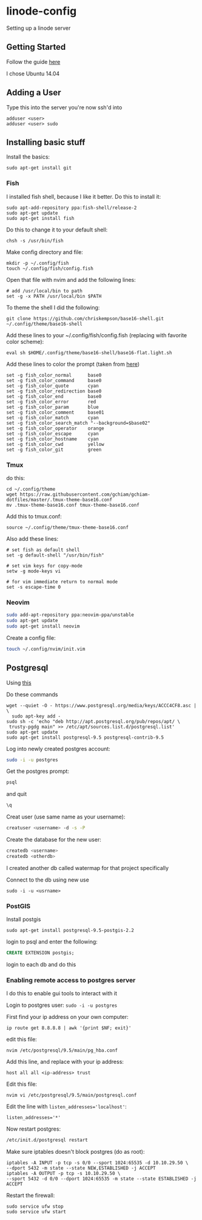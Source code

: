 # linode-config
Setting up a linode server

## Getting Started

Follow the guide [here](https://www.linode.com/docs/getting-started)

I chose Ubuntu 14.04

## Adding a User

Type this into the server you're now ssh'd into

```
adduser <user>
adduser <user> sudo
```

## Installing basic stuff

Install the basics:

```
sudo apt-get install git
```

### Fish

I installed fish shell, because I like it better.
Do this to install it:

```
sudo apt-add-repository ppa:fish-shell/release-2
sudo apt-get update
sudo apt-get install fish
```

Do this to change it to your default shell:

```
chsh -s /usr/bin/fish
```

Make config directory and file:

```
mkdir -p ~/.config/fish
touch ~/.config/fish/config.fish
```

Open that file with nvim and add the following lines:

```
# add /usr/local/bin to path
set -g -x PATH /usr/local/bin $PATH
```

To theme the shell I did the following:

```
git clone https://github.com/chriskempson/base16-shell.git ~/.config/theme/base16-shell
```

Add these lines to your ~/.config/fish/config.fish
 (replacing with favorite color scheme):

```
eval sh $HOME/.config/theme/base16-shell/base16-flat.light.sh
```

Add these lines to color the prompt (taken from [here](https://gist.github.com/JoshAntBrown/bad905396f28446bb659))

```
set -g fish_color_normal      base0
set -g fish_color_command     base0
set -g fish_color_quote       cyan
set -g fish_color_redirection base0
set -g fish_color_end         base0
set -g fish_color_error       red
set -g fish_color_param       blue
set -g fish_color_comment     base01
set -g fish_color_match       cyan
set -g fish_color_search_match "--background=$base02"
set -g fish_color_operator    orange
set -g fish_color_escape      cyan
set -g fish_color_hostname    cyan
set -g fish_color_cwd         yellow
set -g fish_color_git         green
```

### Tmux

do this:

```
cd ~/.config/theme
wget https://raw.githubusercontent.com/gchiam/gchiam-dotfiles/master/.tmux-theme-base16.conf
mv .tmux-theme-base16.conf tmux-theme-base16.conf
```

Add this to tmux.conf:
```
source ~/.config/theme/tmux-theme-base16.conf
```

Also add these lines:

```fish
# set fish as default shell
set -g default-shell "/usr/bin/fish"

# set vim keys for copy-mode
setw -g mode-keys vi

# for vim immediate return to normal mode
set -s escape-time 0
```

### Neovim

```sh
sudo add-apt-repository ppa:neovim-ppa/unstable
sudo apt-get update
sudo apt-get install neovim
```

Create a config file:

```sh
touch ~/.config/nvim/init.vim
```

## Postgresql

Using [this](https://www.digitalocean.com/community/tutorials/how-to-install-and-use-postgresql-on-ubuntu-14-04)

Do these commands

```
wget --quiet -O - https://www.postgresql.org/media/keys/ACCC4CF8.asc | \
  sudo apt-key add -
sudo sh -c 'echo "deb http://apt.postgresql.org/pub/repos/apt/ \
 trusty-pgdg main" >> /etc/apt/sources.list.d/postgresql.list'
sudo apt-get update
sudo apt-get install postgresql-9.5 postgresql-contrib-9.5
```

Log into newly created postgres account:

```sh
sudo -i -u postgres
```

Get the postgres prompt:

```sh
psql
```

and quit

```sql
\q
```

Creat user (use same name as your username):

```sh
creatuser <username> -d -s -P
```

Create the database for the new user:

```sh
createdb <username>
createdb <otherdb>
```

I created another db called watermap for that project specifically

Connect to the db using new use

```
sudo -i -u <usrname>
```

### PostGIS

Install postgis

```
sudo apt-get install postgresql-9.5-postgis-2.2
```

login to psql and enter the following:

```sql
CREATE EXTENSION postgis;
```

login to each db and do this

### Enabling remote access to postgres server

I do this to enable gui tools to interact with it

Login to postgres user: `sudo -i -u postgres`

First find your ip address on your own computer:

```
ip route get 8.8.8.8 | awk '{print $NF; exit}'
```

edit this file:

```
nvim /etc/postgresql/9.5/main/pg_hba.conf
```

Add this line, and replace with your ip address:

```
host all all <ip-address> trust
```

Edit this file:

```
nvim vi /etc/postgresql/9.5/main/postgresql.conf
```

Edit the line with `listen_addresses='localhost'`:

```
listen_addresses='*'
```

Now restart postgres:

```sh
/etc/init.d/postgresql restart
```

Make sure iptables doesn't block postgres (do as root):

```
iptables -A INPUT -p tcp -s 0/0 --sport 1024:65535 -d 10.10.29.50 \
--dport 5432 -m state --state NEW,ESTABLISHED -j ACCEPT
iptables -A OUTPUT -p tcp -s 10.10.29.50 \
--sport 5432 -d 0/0 --dport 1024:65535 -m state --state ESTABLISHED -j ACCEPT
```

Restart the firewall:

```
sudo service ufw stop
sudo service ufw start
```
